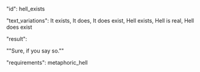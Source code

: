 "id": hell_exists

"text_variations":
It exists, It does, It does exist, Hell exists, Hell is real, Hell does exist

"result":

""Sure, if you say so.""

"requirements": metaphoric_hell